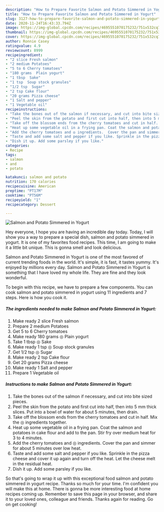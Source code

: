 ```yaml
---
description: "How to Prepare Favorite Salmon and Potato Simmered in Yogurt"
title: "How to Prepare Favorite Salmon and Potato Simmered in Yogurt"
slug: 3127-how-to-prepare-favorite-salmon-and-potato-simmered-in-yogurt
date: 2020-11-24T16:43:33.794Z
image: https://img-global.cpcdn.com/recipes/4695551070175232/751x532cq70/salmon-and-potato-simmered-in-yogurt-recipe-main-photo.jpg
thumbnail: https://img-global.cpcdn.com/recipes/4695551070175232/751x532cq70/salmon-and-potato-simmered-in-yogurt-recipe-main-photo.jpg
cover: https://img-global.cpcdn.com/recipes/4695551070175232/751x532cq70/salmon-and-potato-simmered-in-yogurt-recipe-main-photo.jpg
author: Ronnie Casey
ratingvalue: 4.9
reviewcount: 8999
recipeingredient:
- "2 slice Fresh salmon"
- "2 medium Potatoes"
- "5 to 6 Cherry tomatoes"
- "180 grams  Plain yogurt"
- "1 tbsp  Sake"
- "1 tsp  Soup stock granules"
- "1/2 tsp  Sugar"
- "2 tsp Cake flour"
- "20 grams Pizza cheese"
- "1 Salt and pepper"
- "1 Vegetable oil"
recipeinstructions:
- "Take the bones out of the salmon if necessary, and cut into bite sized pieces."
- "Peel the skin from the potato and first cut into half, then into 5 mm thick slices. Put into a bowl of water for about 5 minutes, then drain."
- "Take off the blossom ends from the cherry tomatoes and cut in half. Mix the ◎ ingredients together."
- "Heat up some vegetable oil in a frying pan. Coat the salmon and potatoes in cake flour and add to the pan. Stir fry over medium heat for 3 to 4 minutes."
- "Add the cherry tomatoes and ◎ ingredients.  Cover the pan and simmer for about 5 minutes over low heat."
- "Taste and add some salt and pepper if you like. Sprinkle in the pizza cheese and cover it up again and turn off the heat. Let the cheese melt in the residual heat."
- "Dish it up. Add some parsley if you like."
categories:
- Recipe
tags:
- salmon
- and
- potato

katakunci: salmon and potato 
nutrition: 170 calories
recipecuisine: American
preptime: "PT17M"
cooktime: "PT56M"
recipeyield: "1"
recipecategory: Dessert

---
```



![Salmon and Potato Simmered in Yogurt](https://img-global.cpcdn.com/recipes/4695551070175232/751x532cq70/salmon-and-potato-simmered-in-yogurt-recipe-main-photo.jpg)

Hey everyone, I hope you are having an incredible day today. Today, I will show you a way to prepare a special dish, salmon and potato simmered in yogurt. It is one of my favorites food recipes. This time, I am going to make it a little bit unique. This is gonna smell and look delicious.



Salmon and Potato Simmered in Yogurt is one of the most favored of current trending foods in the world. It's simple, it is fast, it tastes yummy. It's enjoyed by millions every day. Salmon and Potato Simmered in Yogurt is something that I have loved my whole life. They are fine and they look wonderful.


To begin with this recipe, we have to prepare a few components. You can cook salmon and potato simmered in yogurt using 11 ingredients and 7 steps. Here is how you cook it.

<!--inarticleads1-->

##### The ingredients needed to make Salmon and Potato Simmered in Yogurt:

1. Make ready 2 slice Fresh salmon
1. Prepare 2 medium Potatoes
1. Get 5 to 6 Cherry tomatoes
1. Make ready 180 grams ◎ Plain yogurt
1. Take 1 tbsp ◎ Sake
1. Make ready 1 tsp ◎ Soup stock granules
1. Get 1/2 tsp ◎ Sugar
1. Make ready 2 tsp Cake flour
1. Get 20 grams Pizza cheese
1. Make ready 1 Salt and pepper
1. Prepare 1 Vegetable oil




<!--inarticleads2-->

##### Instructions to make Salmon and Potato Simmered in Yogurt:

1. Take the bones out of the salmon if necessary, and cut into bite sized pieces.
1. Peel the skin from the potato and first cut into half, then into 5 mm thick slices. Put into a bowl of water for about 5 minutes, then drain.
1. Take off the blossom ends from the cherry tomatoes and cut in half. Mix the ◎ ingredients together.
1. Heat up some vegetable oil in a frying pan. Coat the salmon and potatoes in cake flour and add to the pan. Stir fry over medium heat for 3 to 4 minutes.
1. Add the cherry tomatoes and ◎ ingredients.  Cover the pan and simmer for about 5 minutes over low heat.
1. Taste and add some salt and pepper if you like. Sprinkle in the pizza cheese and cover it up again and turn off the heat. Let the cheese melt in the residual heat.
1. Dish it up. Add some parsley if you like.




So that's going to wrap it up with this exceptional food salmon and potato simmered in yogurt recipe. Thanks so much for your time. I'm confident you will make this at home. There is gonna be more interesting food at home recipes coming up. Remember to save this page in your browser, and share it to your loved ones, colleague and friends. Thanks again for reading. Go on get cooking!
